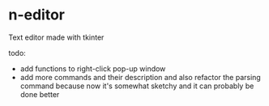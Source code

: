 # n-editor
Text editor made with tkinter

todo:
- add functions to right-click pop-up window
- add more commands and their description and also refactor the parsing command because now it's somewhat sketchy and it can probably be done better
